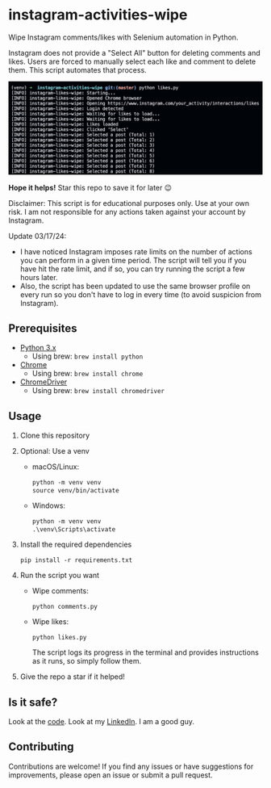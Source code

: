# instagram-activities-wipe

Wipe Instagram comments/likes with Selenium automation in Python.

Instagram does not provide a "Select All" button for deleting comments and likes. Users are forced to manually select each like and comment to delete them. This script automates that process.

<img src="demo.jpg" alt="Demo">

**Hope it helps!** Star this repo to save it for later :wink:

Disclaimer: This script is for educational purposes only. Use at your own risk. I am not responsible for any actions taken against your account by Instagram.

Update 03/17/24:

- I have noticed Instagram imposes rate limits on the number of actions you can perform in a given time period. The script will tell you if you have hit the rate limit, and if so, you can try running the script a few hours later.
- Also, the script has been updated to use the same browser profile on every run so you don't have to log in every time (to avoid suspicion from Instagram).

## Prerequisites

- [Python 3.x](https://www.python.org/downloads/)
  - Using brew: `brew install python`
- [Chrome](https://www.google.com/intl/en_us/chrome/)
  - Using brew: `brew install chrome`
- [ChromeDriver](https://chromedriver.chromium.org/downloads)
  - Using brew: `brew install chromedriver`

## Usage

1. Clone this repository
2. Optional: Use a venv

    - macOS/Linux:

      ```shell
      python -m venv venv
      source venv/bin/activate
      ```

    - Windows:

      ```shell
      python -m venv venv
      .\venv\Scripts\activate
      ```

3. Install the required dependencies

    ```shell
    pip install -r requirements.txt
    ```

4. Run the script you want

    - Wipe comments:

      ```shell
      python comments.py
      ```

    - Wipe likes:

      ```shell
      python likes.py
      ```

      The script logs its progress in the terminal and provides instructions as it runs, so simply follow them.

5. Give the repo a star if it helped!

## Is it safe?

Look at the [code](del_all_ig_comments.py). Look at my [LinkedIn](https://www.linkedin.com/in/kenneth-kwan-6bb396262). I am a good guy.

## Contributing

Contributions are welcome! If you find any issues or have suggestions for improvements, please open an issue or submit a pull request.
